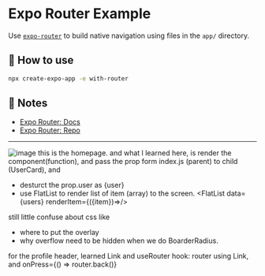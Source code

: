 # Expo Router Example

Use [`expo-router`](https://expo.github.io/router) to build native navigation using files in the `app/` directory.

## 🚀 How to use

```sh
npx create-expo-app -e with-router
```

## 📝 Notes

- [Expo Router: Docs](https://expo.github.io/router)
- [Expo Router: Repo](https://github.com/expo/router)

---

![image](https://github.com/chormunlam/onlyFans/assets/71049920/1b8c0430-6947-4be2-a5b5-827bad368c0e)
this is the homepage. and what l learned here,
is render the component(function), and pass the prop form index.js (parent) to child (UserCard), and

- desturct the prop.user as {user}
- use FlatList to render list of item (array) to the screen.
  <FlatList data={users} renderItem={({item})=><UserCard user={item} />/>

still little confuse about css like

- where to put the overlay
- why overflow need to be hidden when we do BoarderRadius.

for the profile header, learned Link and useRouter hook:
router using Link, and onPress={() => router.back()}
